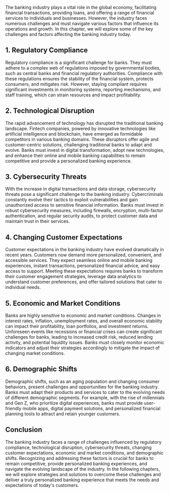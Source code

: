 
The banking industry plays a vital role in the global economy, facilitating financial transactions, providing loans, and offering a range of financial services to individuals and businesses. However, the industry faces numerous challenges and must navigate various factors that influence its operations and growth. In this chapter, we will explore some of the key challenges and factors affecting the banking industry today.

## 1. Regulatory Compliance

Regulatory compliance is a significant challenge for banks. They must adhere to a complex web of regulations imposed by governmental bodies, such as central banks and financial regulatory authorities. Compliance with these regulations ensures the stability of the financial system, protects consumers, and mitigates risk. However, staying compliant requires significant investments in monitoring systems, reporting mechanisms, and staff training, which can strain resources and impact profitability.

## 2. Technological Disruption

The rapid advancement of technology has disrupted the traditional banking landscape. Fintech companies, powered by innovative technologies like artificial intelligence and blockchain, have emerged as formidable competitors in various banking domains. These disruptors offer agile and customer-centric solutions, challenging traditional banks to adapt and evolve. Banks must invest in digital transformation, adopt new technologies, and enhance their online and mobile banking capabilities to remain competitive and provide a personalized banking experience.

## 3. Cybersecurity Threats

With the increase in digital transactions and data storage, cybersecurity threats pose a significant challenge to the banking industry. Cybercriminals constantly evolve their tactics to exploit vulnerabilities and gain unauthorized access to sensitive financial information. Banks must invest in robust cybersecurity measures, including firewalls, encryption, multi-factor authentication, and regular security audits, to protect customer data and maintain trust in their services.

## 4. Changing Customer Expectations

Customer expectations in the banking industry have evolved dramatically in recent years. Customers now demand more personalized, convenient, and accessible services. They expect seamless online and mobile banking experiences, instant transactions, personalized financial advice, and easy access to support. Meeting these expectations requires banks to transform their customer engagement strategies, leverage data analytics to understand customer preferences, and offer tailored solutions that cater to individual needs.

## 5. Economic and Market Conditions

Banks are highly sensitive to economic and market conditions. Changes in interest rates, inflation, unemployment rates, and overall economic stability can impact their profitability, loan portfolios, and investment returns. Unforeseen events like recessions or financial crises can create significant challenges for banks, leading to increased credit risk, reduced lending activity, and potential liquidity issues. Banks must closely monitor economic indicators and adjust their strategies accordingly to mitigate the impact of changing market conditions.

## 6. Demographic Shifts

Demographic shifts, such as an aging population and changing consumer behaviors, present challenges and opportunities for the banking industry. Banks must adapt their products and services to cater to the evolving needs of different demographic segments. For example, with the rise of millennials and Gen Z, who prioritize digital experiences, banks must provide user-friendly mobile apps, digital payment solutions, and personalized financial planning tools to attract and retain younger customers.

Conclusion
----------

The banking industry faces a range of challenges influenced by regulatory compliance, technological disruption, cybersecurity threats, changing customer expectations, economic and market conditions, and demographic shifts. Recognizing and addressing these factors is crucial for banks to remain competitive, provide personalized banking experiences, and navigate the evolving landscape of the industry. In the following chapters, we will explore strategies and solutions to overcome these challenges and deliver a truly personalized banking experience that meets the needs and expectations of today's customers.
